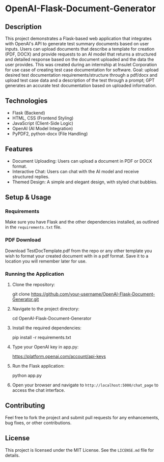 # OpenAI-Flask-Document-Generator

## Description

This project demonstrates a Flask-based web application that integrates with OpenAI's API to generate test summary documents based on user inputs. Users can upload documents that describe a template for creation (PDF, DOCX) and provide requests to an AI model that returns a structured and detailed response based on the document uploaded and the data the user provides. This was created during an internship at Insulet Corporation for use case of creating test case documentation for software. Goal: upload desired test documentation requirements/structure through a pdf/docx and upload test case data and a description of the test through a prompt; GPT generates an accurate test documentation based on uploaded information.
## Technologies

- Flask (Backend)
- HTML, CSS (Frontend Styling)
- JavaScript (Client-Side Logic)
- OpenAI (AI Model Integration)
- PyPDF2, python-docx (File Handling)

## Features

- Document Uploading: Users can upload a document in PDF or DOCX format.
- Interactive Chat: Users can chat with the AI model and receive structured replies.
- Themed Design: A simple and elegant design, with styled chat bubbles.

## Setup & Usage

### Requirements

Make sure you have Flask and the other dependencies installed, as outlined in the `requirements.txt` file.

### PDF Download

Download TestDocTemplate.pdf from the repo or any other template you wish to format your created document with in a pdf format. Save it to a location you will remember later for use.

### Running the Application

1. Clone the repository:

    git clone https://github.com/your-username/OpenAI-Flask-Document-Generator.git

2. Navigate to the project directory:

    cd OpenAI-Flask-Document-Generator

3. Install the required dependencies:

    pip install -r requirements.txt

4. Type your OpenAI key in app.py:

    https://platform.openai.com/account/api-keys

6. Run the Flask application:

    python app.py

7. Open your browser and navigate to `http://localhost:5000/chat_page` to access the chat interface.

## Contributing

Feel free to fork the project and submit pull requests for any enhancements, bug fixes, or other contributions.

## License

This project is licensed under the MIT License. See the `LICENSE.md` file for details.




